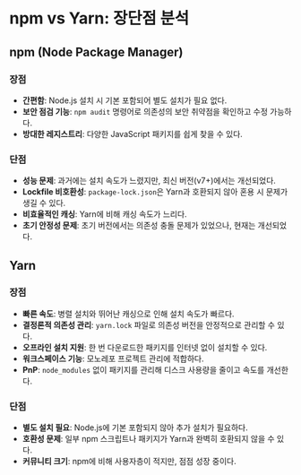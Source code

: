 # npm vs Yarn: 장단점 분석

## npm (Node Package Manager)

### 장점
- **간편함**: Node.js 설치 시 기본 포함되어 별도 설치가 필요 없다.
- **보안 점검 기능**: `npm audit` 명령어로 의존성의 보안 취약점을 확인하고 수정 가능하다.
- **방대한 레지스트리**: 다양한 JavaScript 패키지를 쉽게 찾을 수 있다.

### 단점
- **성능 문제**: 과거에는 설치 속도가 느렸지만, 최신 버전(v7+)에서는 개선되었다.
- **Lockfile 비호환성**: `package-lock.json`은 Yarn과 호환되지 않아 혼용 시 문제가 생길 수 있다.
- **비효율적인 캐싱**: Yarn에 비해 캐싱 속도가 느리다.
- **초기 안정성 문제**: 초기 버전에서는 의존성 충돌 문제가 있었으나, 현재는 개선되었다.

## Yarn

### 장점
- **빠른 속도**: 병렬 설치와 뛰어난 캐싱으로 인해 설치 속도가 빠르다.
- **결정론적 의존성 관리**: `yarn.lock` 파일로 의존성 버전을 안정적으로 관리할 수 있다.
- **오프라인 설치 지원**: 한 번 다운로드한 패키지를 인터넷 없이 설치할 수 있다.
- **워크스페이스 기능**: 모노레포 프로젝트 관리에 적합하다.
- **PnP**: `node_modules` 없이 패키지를 관리해 디스크 사용량을 줄이고 속도를 개선한다.

### 단점
- **별도 설치 필요**: Node.js에 기본 포함되지 않아 추가 설치가 필요하다.
- **호환성 문제**: 일부 npm 스크립트나 패키지가 Yarn과 완벽히 호환되지 않을 수 있다.
- **커뮤니티 크기**: npm에 비해 사용자층이 적지만, 점점 성장 중이다.
